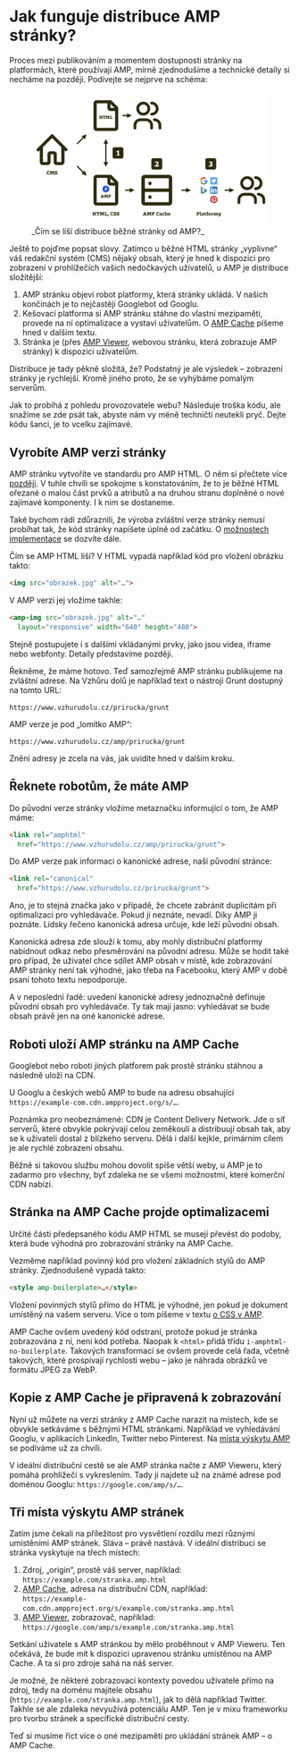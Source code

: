 # Jak funguje distribuce AMP stránky?

Proces mezi publikováním a momentem dostupnosti stránky na platformách, které používají AMP, mírně zjednodušíme a technické detaily si necháme na později. Podívejte se nejprve na schéma:

<figure>
<img src="../dist/images/original/vdamp/amp-fungovani.png" alt="">
<figcaption markdown="1">
_Čím se liší distribuce běžné stránky od AMP?_
</figcaption>
</figure>

Ještě to pojďme popsat slovy. Zatímco u běžné HTML stránky „vyplivne“ váš redakční systém (CMS) nějaký obsah, který je hned k dispozici pro zobrazení v prohlížečích vašich nedočkavých uživatelů, u AMP je distribuce složitější:

1. AMP stránku objeví robot platformy, která stránky ukládá. V našich končinách je to nejčastěji Googlebot od Googlu.
2. Kešovací platforma si AMP stránku stáhne do vlastní mezipaměti, provede na ní optimalizace a vystaví uživatelům. O [AMP Cache](amp-cache.md) píšeme hned v dalším textu.
3. Stránka je (přes [AMP Viewer](amp-viewer.md), webovou stránku, která zobrazuje AMP stránky) k dispozici uživatelům.

Distribuce je tady pěkně složitá, že? Podstatný je ale výsledek – zobrazení stránky je rychlejší. Kromě jiného proto, že se vyhýbáme pomalým serverům.

Jak to probíhá z pohledu provozovatele webu? Následuje troška kódu, ale snažíme se zde psát tak, abyste nám vy méně techničtí neutekli pryč. Dejte kódu šanci, je to vcelku zajímavé.

## Vyrobíte AMP verzi stránky

AMP stránku vytvoříte ve standardu pro AMP HTML. O něm si přečtete více [později](amp-html.md). V tuhle chvíli se spokojme s konstatováním, že to je běžné HTML ořezané o malou část prvků a atributů a na druhou stranu doplněné o nové zajímavé komponenty. I k nim se dostaneme.

Také bychom rádi zdůraznili, že výroba zvláštní verze stránky nemusí probíhat tak, že kód stránky napíšete úplně od začátku. O [možnostech implementace](3-uvod.md) se dozvíte dále.

Čím se AMP HTML liší? V HTML vypadá například kód pro vložení obrázku takto:

```html
<img src="obrazek.jpg" alt="…">
```

V AMP verzi jej vložíme takhle:

```html
<amp-img src="obrazek.jpg" alt="…"
  layout="responsive" width="640" height="480">
```

Stejně postupujete i s dalšími vkládanými prvky, jako jsou videa, iframe nebo webfonty. Detaily představíme později.

Řekněme, že máme hotovo. Teď samozřejmě AMP stránku publikujeme na zvláštní adrese. Na Vzhůru dolů je například text o nástroji Grunt dostupný na tomto URL:

```url
https://www.vzhurudolu.cz/prirucka/grunt
```

AMP verze je pod „lomítko AMP“:

```url
https://www.vzhurudolu.cz/amp/prirucka/grunt
```

Znění adresy je zcela na vás, jak uvidíte hned v dalším kroku.

## Řeknete robotům, že máte AMP

Do původní verze stránky vložíme metaznačku informující o tom, že AMP máme:

```html
<link rel="amphtml"
  href="https://www.vzhurudolu.cz/amp/prirucka/grunt">
```

Do AMP verze pak informaci o kanonické adrese, naší původní stránce:

```html
<link rel="canonical"
  href="https://www.vzhurudolu.cz/prirucka/grunt">
```

Ano, je to stejná značka jako v případě, že chcete zabránit duplicitám při optimalizaci pro vyhledávače. Pokud ji neznáte, nevadí. Díky AMP ji poznáte. Lidsky řečeno kanonická adresa určuje, kde leží původní obsah.

Kanonická adresa zde slouží k tomu, aby mohly distribuční platformy nabídnout odkaz nebo přesměrování na původní adresu. Může se hodit také pro případ, že uživatel chce sdílet AMP obsah v místě, kde zobrazování AMP stránky není tak výhodné, jako třeba na Facebooku, který AMP v době psaní tohoto textu nepodporuje.

A v neposlední řadě: uvedení kanonické adresy jednoznačně definuje původní obsah pro vyhledávače. Ty tak mají jasno: vyhledávat se bude obsah právě jen na oné kanonické adrese.

## Roboti uloží AMP stránku na AMP Cache

Googlebot nebo roboti jiných platforem pak prostě stránku stáhnou a následně uloží na CDN.

U Googlu a českých webů AMP to bude na adresu obsahující `https://example-com.cdn.ampproject.org/s/…`.

Poznámka pro neobeznámené: CDN je Content Delivery Network. Jde o síť serverů, které obvykle pokrývají celou zeměkouli a distribuují obsah tak, aby se k uživateli dostal z blízkého serveru. Dělá i další kejkle, primárním cílem je ale rychlé zobrazení obsahu.

Běžně si takovou službu mohou dovolit spíše větší weby, u AMP je to zadarmo pro všechny, byť zdaleka ne se všemi možnostmi, které komerční CDN nabízí.

## Stránka na AMP Cache projde optimalizacemi

Určité části předepsaného kódu AMP HTML se musejí převést do podoby, která bude výhodná pro zobrazování stránky na AMP Cache.

Vezměme například povinný kód pro vložení základních stylů do AMP stránky. Zjednodušeně vypadá takto:

```html
<style amp-boilerplate>…</style>
```

Vložení povinných stylů přímo do HTML je výhodné, jen pokud je dokument umístěný na vašem serveru. Více o tom píšeme v textu [o CSS v AMP](amp-css.md).

AMP Cache ovšem uvedený kód odstraní, protože pokud je stránka zobrazována z ní, není kód potřeba. Naopak k `<html>` přidá třídu `i-amphtml-no-boilerplate`. Takových transformací se ovšem provede celá řada, včetně takových, které prospívají rychlosti webu – jako je náhrada obrázků ve formátu JPEG za WebP.

## Kopie z AMP Cache je připravená k zobrazování

Nyní už můžete na verzi stránky z AMP Cache narazit na místech, kde se obvykle setkáváme s běžnými HTML stránkami. Například ve vyhledávání Googlu, v aplikacích LinkedIn, Twitter nebo Pinterest. Na [místa výskytu AMP](amp-platformy.md) se podíváme už za chvíli.

V ideální distribuční cestě se ale AMP stránka načte z AMP Vieweru, který pomáhá prohlížeči s vykreslením. Tady ji najdete už na známé adrese pod doménou Googlu: `https://google.com/amp/s/…`.

## Tři místa výskytu AMP stránek

Zatím jsme čekali na příležitost pro vysvětlení rozdílu mezi různými umístěními AMP stránek. Sláva – právě nastává. V ideální distribuci se stránka vyskytuje na třech místech:

1. Zdroj, „origin“, prostě váš server, například:  
`https://example.com/stranka.amp.html`
2. [AMP Cache](amp-cache.md), adresa na distribuční CDN, například:  
`https://example-com.cdn.ampproject.org/s/example.com/stranka.amp.html`
3. [AMP Viewer](amp-viewer.md), zobrazovač, například:  
`https://google.com/amp/s/example.com/stranka.amp.html`

Setkání uživatele s AMP stránkou by mělo proběhnout v AMP Vieweru. Ten očekává, že bude mít k dispozici upravenou stránku umístěnou na AMP Cache. A ta si pro zdroje sahá na náš server.

Je možné, že některé zobrazovací kontexty povedou uživatele přímo na zdroj, tedy na doménu majitele obsahu (`https://example.com/stranka.amp.html`), jak to dělá například Twitter. Takhle se ale zdaleka nevyužívá potenciálu AMP. Ten je v mixu frameworku pro tvorbu stránek a specifické distribuční cesty.

Teď si musíme říct více o oné mezipaměti pro ukládání stránek AMP – o AMP Cache.
